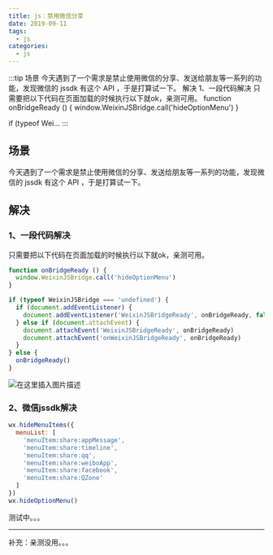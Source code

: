 ```yaml
---
title: js：禁用微信分享
date: 2019-09-11
tags:
  - js
categories:
  - js
---
```


:::tip
场景
今天遇到了一个需求是禁止使用微信的分享、发送给朋友等一系列的功能，发现微信的 jssdk 有这个 API ，于是打算试一下。
解决
1、一段代码解决
只需要把以下代码在页面加载的时候执行以下就ok，亲测可用。
function onBridgeReady () {
  window.WeixinJSBridge.call('hideOptionMenu')
}

if (typeof Wei...
:::

<!-- more -->

## 场景
今天遇到了一个需求是禁止使用微信的分享、发送给朋友等一系列的功能，发现微信的 jssdk 有这个 API ，于是打算试一下。
## 解决
### 1、一段代码解决
只需要把以下代码在页面加载的时候执行以下就ok，亲测可用。
```javascript
function onBridgeReady () {
  window.WeixinJSBridge.call('hideOptionMenu')
}

if (typeof WeixinJSBridge === 'undefined') {
  if (document.addEventListener) {
    document.addEventListener('WeixinJSBridgeReady', onBridgeReady, false)
  } else if (document.attachEvent) {
    document.attachEvent('WeixinJSBridgeReady', onBridgeReady)
    document.attachEvent('onWeixinJSBridgeReady', onBridgeReady)
  }
} else {
  onBridgeReady()
}
```
![在这里插入图片描述](https://img-blog.csdnimg.cn/20190911203556948.jpg?x-oss-process=image/watermark,type_ZmFuZ3poZW5naGVpdGk,shadow_10,text_aHR0cHM6Ly9ibG9nLmNzZG4ubmV0L3dlaXhpbl80Mzk3MjQzNw==,size_16,color_FFFFFF,t_70)
### 2、微信jssdk解决
```javascript
wx.hideMenuItems({
  menuList: [
    'menuItem:share:appMessage',
    'menuItem:share:timeline',
    'menuItem:share:qq',
    'menuItem:share:weiboApp',
    'menuItem:share:facebook',
    'menuItem:share:QZone'
  ]
})
wx.hideOptionMenu()
```

测试中。。。
____
补充：亲测没用。。。
